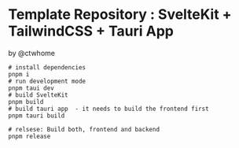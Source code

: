# Template Repository : SvelteKit + TailwindCSS + Tauri App
by @ctwhome

```shell
# install dependencies
pnpm i
# run development mode
pnpm taui dev
# build SvelteKit
pnpm build
# build tauri app  - it needs to build the frontend first
pnpm tauri build

# relsese: Build both, frontend and backend
pnpm release
```